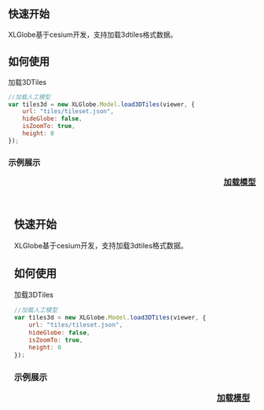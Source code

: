 ## 快速开始

XLGlobe基于cesium开发，支持加载3dtiles格式数据。

## 如何使用

加载3DTiles

``` javascript
//加载人工模型
var tiles3d = new XLGlobe.Model.load3DTiles(viewer, {
    url: "tiles/tileset.json",
    hideGlobe: false,
    isZoomTo: true,
    height: 0
});
```

### 示例展示 <p align="right"><a href="#/editor?type=model%2F3dtiles&example=model_rgmx" target="_blank">加载模型</a></p>

<iframe width="100%" height="430" src="#/editor?type=model%2F3dtiles&example=model_rgmx" allowfullscreen="allowfullscreen" frameborder="0"></iframe>

&emsp; 

&emsp; 

&emsp; 
